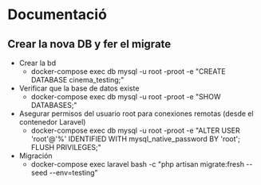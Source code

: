 # Documentació

## Crear la nova DB y fer el migrate
 * Crear la bd
   * docker-compose exec db mysql -u root -proot -e "CREATE DATABASE cinema_testing;"
 * Verificar que la base de datos existe
   * docker-compose exec db mysql -u root -proot -e "SHOW DATABASES;"
 * Asegurar permisos del usuario root para conexiones remotas (desde el contenedor Laravel)
   * docker-compose exec db mysql -u root -proot -e "ALTER USER 'root'@'%' IDENTIFIED WITH mysql_native_password BY 'root'; FLUSH PRIVILEGES;"
 * Migración
   * docker-compose exec laravel bash -c "php artisan migrate:fresh --seed --env=testing"